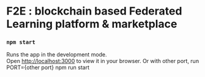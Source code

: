 # F2E : blockchain based Federated Learning platform & marketplace

### `npm start`

Runs the app in the development mode.\
Open [http://localhost:3000](http://localhost:3000) to view it in your browser.
Or with other port, run PORT={other port} npm run start
